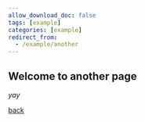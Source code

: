 ```yaml
---
allow_download_doc: false
tags: [example]
categories: [example]
redirect_from:
  - /example/another
---
```


## Welcome to another page

_yay_

[back](./)